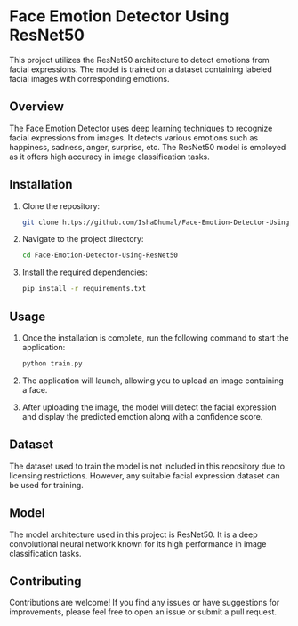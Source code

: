 # Face Emotion Detector Using ResNet50

This project utilizes the ResNet50 architecture to detect emotions from facial expressions. The model is trained on a dataset containing labeled facial images with corresponding emotions.

## Overview

The Face Emotion Detector uses deep learning techniques to recognize facial expressions from images. It detects various emotions such as happiness, sadness, anger, surprise, etc. The ResNet50 model is employed as it offers high accuracy in image classification tasks.

## Installation

1. Clone the repository:
    ```bash
    git clone https://github.com/IshaDhumal/Face-Emotion-Detector-Using-ResNet50.git
    ```

2. Navigate to the project directory:
    ```bash
    cd Face-Emotion-Detector-Using-ResNet50
    ```

3. Install the required dependencies:
    ```bash
    pip install -r requirements.txt
    ```

## Usage

1. Once the installation is complete, run the following command to start the application:
    ```bash
    python train.py
    ```

2. The application will launch, allowing you to upload an image containing a face.

3. After uploading the image, the model will detect the facial expression and display the predicted emotion along with a confidence score.

## Dataset

The dataset used to train the model is not included in this repository due to licensing restrictions. However, any suitable facial expression dataset can be used for training.

## Model

The model architecture used in this project is ResNet50. It is a deep convolutional neural network known for its high performance in image classification tasks.

## Contributing

Contributions are welcome! If you find any issues or have suggestions for improvements, please feel free to open an issue or submit a pull request.

